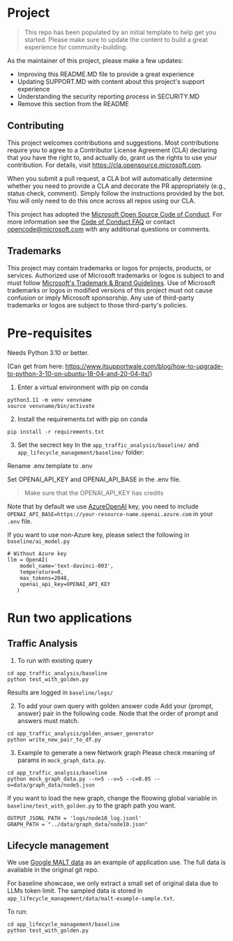 # Project

> This repo has been populated by an initial template to help get you started. Please
> make sure to update the content to build a great experience for community-building.

As the maintainer of this project, please make a few updates:

- Improving this README.MD file to provide a great experience
- Updating SUPPORT.MD with content about this project's support experience
- Understanding the security reporting process in SECURITY.MD
- Remove this section from the README

## Contributing

This project welcomes contributions and suggestions.  Most contributions require you to agree to a
Contributor License Agreement (CLA) declaring that you have the right to, and actually do, grant us
the rights to use your contribution. For details, visit https://cla.opensource.microsoft.com.

When you submit a pull request, a CLA bot will automatically determine whether you need to provide
a CLA and decorate the PR appropriately (e.g., status check, comment). Simply follow the instructions
provided by the bot. You will only need to do this once across all repos using our CLA.

This project has adopted the [Microsoft Open Source Code of Conduct](https://opensource.microsoft.com/codeofconduct/).
For more information see the [Code of Conduct FAQ](https://opensource.microsoft.com/codeofconduct/faq/) or
contact [opencode@microsoft.com](mailto:opencode@microsoft.com) with any additional questions or comments.

## Trademarks

This project may contain trademarks or logos for projects, products, or services. Authorized use of Microsoft 
trademarks or logos is subject to and must follow 
[Microsoft's Trademark & Brand Guidelines](https://www.microsoft.com/en-us/legal/intellectualproperty/trademarks/usage/general).
Use of Microsoft trademarks or logos in modified versions of this project must not cause confusion or imply Microsoft sponsorship.
Any use of third-party trademarks or logos are subject to those third-party's policies.

# Pre-requisites 

Needs Python 3.10 or better.

(Can get from here: https://www.itsupportwale.com/blog/how-to-upgrade-to-python-3-10-on-ubuntu-18-04-and-20-04-lts/)


1. Enter a virtual environment with pip on conda
```
python3.11 -m venv venvname
source venvname/bin/activate
```

2. Install the requirements.txt with pip on conda
```
pip install -r requirements.txt
```

3. Set the secrect key
In the `app_traffic_analysis/baseline/` and `app_lifecycle_management/baseline/` folder:

Rename .env.template to .env

Set OPENAI_API_KEY and OPENAI_API_BASE in the .env file.
> Make sure that the OPENAI_API_KEY has credits

Note that by default we use [AzureOpenAI](https://azure.microsoft.com/en-us/products/ai-services/openai-service-b) key, you need to include `OPENAI_API_BASE=https://your-resource-name.openai.azure.com` in your `.env` file.

If you want to use non-Azure key, please select the following in `baseline/ai_model.py`
```
# Without Azure key
llm = OpenAI(
    model_name='text-davinci-003',
    temperature=0,
    max_tokens=2048,
    openai_api_key=OPENAI_API_KEY
   )
```


# Run two applications

## Traffic Analysis

1. To run with existing query
```
cd app_traffic_analysis/baseline
python test_with_golden.py
```
Results are logged in `baseline/logs/`

2. To add your own query with golden answer code
Add your {prompt, answer} pair in the following code. Node that the order of prompt and answers must match.
```
cd app_traffic_analysis/golden_answer_generator
python write_new_pair_to_df.py
```

3. Example to generate a new Network graph
Please check meaning of params in `mock_graph_data.py`.
```
cd app_traffic_analysis/baseline
python mock_graph_data.py --n=5 --v=5 --c=0.05 --o=data/graph_data/node5.json
```


If you want to load the new graph, change the floowing global variable in `baseline/test_with_golden.py` to the graph path you want.
```
OUTPUT_JSONL_PATH = 'logs/node10_log.jsonl'
GRAPH_PATH = "../data/graph_data/node10.json"
```


## Lifecycle management
We use [Google MALT data](https://github.com/google/malt-example-models) as an example of application use. The full data is avaliable in the original git repo.

For baseline showcase, we only extract a small set of original data due to LLMs token limit. The sampled data is stored in `app_lifecycle_management/data/malt-example-sample.txt`.

To run:
```
cd app_lifecycle_management/baseline
python test_with_golden.py
```